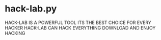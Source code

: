 # hack-lab.py
HACK-LAB IS A POWERFUL TOOL ITS THE BEST CHOICE FOR EVERY HACKER HACK-LAB CAN HACK EVERYTHING DOWNLOAD AND ENJOY HACKING
